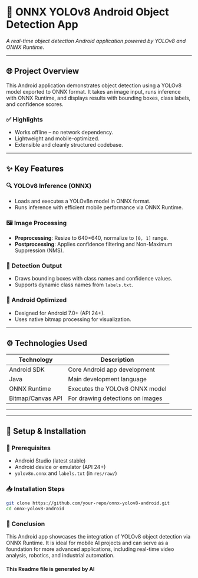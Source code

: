 # 📌 ONNX YOLOv8 Android Object Detection App

*A real-time object detection Android application powered by YOLOv8 and ONNX Runtime.*

---

## 🌐 Project Overview

This Android application demonstrates object detection using a YOLOv8 model exported to ONNX format. It takes an image input, runs inference with ONNX Runtime, and displays results with bounding boxes, class labels, and confidence scores.

### ✅ Highlights

- Works offline – no network dependency.
- Lightweight and mobile-optimized.
- Extensible and cleanly structured codebase.

---

## ✨ Key Features

### 🔍 YOLOv8 Inference (ONNX)
- Loads and executes a YOLOv8n model in ONNX format.
- Runs inference with efficient mobile performance via ONNX Runtime.

### 🖼️ Image Processing
- **Preprocessing**: Resize to 640×640, normalize to `[0, 1]` range.
- **Postprocessing**: Applies confidence filtering and Non-Maximum Suppression (NMS).

### 🧠 Detection Output
- Draws bounding boxes with class names and confidence values.
- Supports dynamic class names from `labels.txt`.

### 📱 Android Optimized
- Designed for Android 7.0+ (API 24+).
- Uses native bitmap processing for visualization.

---

## ⚙️ Technologies Used

| Technology       | Description                          |
|------------------|--------------------------------------|
| Android SDK      | Core Android app development         |
| Java             | Main development language            |
| ONNX Runtime     | Executes the YOLOv8 ONNX model       |
| Bitmap/Canvas API| For drawing detections on images     |

---


---

## 🚀 Setup & Installation

### 🔧 Prerequisites

- Android Studio (latest stable)
- Android device or emulator (API 24+)
- `yolov8n.onnx` and `labels.txt` (in `res/raw/`)

### 📥 Installation Steps

```bash
git clone https://github.com/your-repo/onnx-yolov8-android.git
cd onnx-yolov8-android
```

### 🎯 Conclusion
This Android app showcases the integration of YOLOv8 object detection via ONNX Runtime. It is ideal for mobile AI projects and can serve as a foundation for more advanced applications, including real-time video analysis, robotics, and industrial automation.


#### This Readme file is generated by AI 

